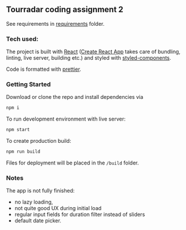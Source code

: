 ## Tourradar coding assignment 2

See requirements in [requirements](/requirements) folder.

### Tech used:

The project is built with [React](https://github.com/facebook/react) ([Create React App](https://github.com/facebook/create-react-app) takes care of bundling, linting, live server, building etc.) and styled with [styled-components](https://github.com/styled-components/styled-components).

Code is formatted with [prettier](https://github.com/prettier/prettier).

### Getting Started

Download or clone the repo and install dependencies via
```bash
npm i
```
To run development environment with live server:
```bash
npm start
```
To create production build:
```bash
npm run build
```
Files for deployment will be placed in the `/build` folder.

### Notes

The app is not fully finished:
* no lazy loading,
* not quite good UX during initial load
* regular input fields for duration filter instead of sliders
* default date picker.
